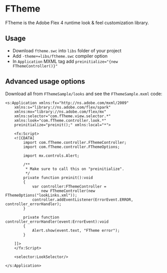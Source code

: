 FTheme
=================

FTheme is the Adobe Flex 4 runtime look & feel customization library. 

Usage
-----

* Download `ftheme.swc` into `libs` folder of your project
* Add `-theme+=libs/ftheme.swc` compiler option
* In `Application` MXML tag add `preinitialize="{new FThemeController()}"`

Advanced usage options
----------------------

Download all from `FThemeSample/looks` and see the `FThemeSample.mxml` code:

	<s:Application xmlns:fx="http://ns.adobe.com/mxml/2009" 
		xmlns:s="library://ns.adobe.com/flex/spark" 
		xmlns:mx="library://ns.adobe.com/flex/mx" 
		xmlns:selector="com.fTheme.view.selector.*"
		xmlns:look="com.fTheme.controller.look.*"
		preinitialize="preinit();" xmlns:local="*">
		
		<fx:Script>
		<![CDATA[
			import com.fTheme.controller.FThemeController;
			import com.fTheme.controller.FThemeOptions;
			
			import mx.controls.Alert;
			
			/**
			 * Make sure to call this on "preinitialize".
			 */
			private function preinit():void
			{
				var controller:FThemeController = 
					new FThemeController(new FThemeOptions("lookLinks.xml"));
				controller.addEventListener(ErrorEvent.ERROR, controller_errorHandler);
			}
			
			private function controller_errorHandler(event:ErrorEvent):void
			{
				Alert.show(event.text, "FTheme error");
			}
			
		]]>
		</fx:Script>
		
		<selector:LookSelector/>
		
	</s:Application>